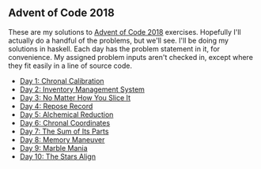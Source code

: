 ## Advent of Code 2018

These are my solutions to [Advent of Code 2018](https://adventofcode.com/2018) exercises.
Hopefully I'll actually do a handful of the problems, but we'll see. I'll be doing my
solutions in haskell. Each day has the problem statement in it, for convenience. My assigned
problem inputs aren't checked in, except where they fit easily in a line of source code.

* [Day 1: Chronal Calibration](day01)
* [Day 2: Inventory Management System](day02)
* [Day 3: No Matter How You Slice It](day03)
* [Day 4: Repose Record](day04)
* [Day 5: Alchemical Reduction](day05)
* [Day 6: Chronal Coordinates](day06)
* [Day 7: The Sum of Its Parts](day07)
* [Day 8: Memory Maneuver](day08)
* [Day 9: Marble Mania](day09)
* [Day 10: The Stars Align](day10)

